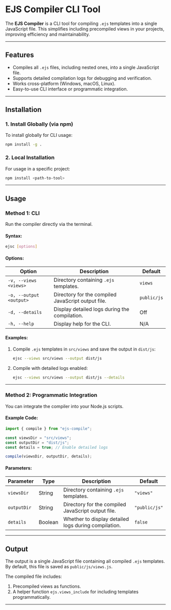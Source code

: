 
# EJS Compiler CLI Tool

The **EJS Compiler** is a CLI tool for compiling `.ejs` templates into a single JavaScript file. This simplifies including precompiled views in your projects, improving efficiency and maintainability.

---

## Features

- Compiles all `.ejs` files, including nested ones, into a single JavaScript file.
- Supports detailed compilation logs for debugging and verification.
- Works cross-platform (Windows, macOS, Linux).
- Easy-to-use CLI interface or programmatic integration.

---

## Installation

### 1. Install Globally (via npm)
To install globally for CLI usage:
```bash
npm install -g .
```

### 2. Local Installation
For usage in a specific project:
```bash
npm install <path-to-tool>
```

---

## Usage

### **Method 1: CLI**

Run the compiler directly via the terminal.

#### Syntax:
```bash
ejsc [options]
```

#### Options:
| Option                 | Description                                         | Default         |
|------------------------|-----------------------------------------------------|-----------------|
| `-v, --views <views>`  | Directory containing `.ejs` templates.              | `views`         |
| `-o, --output <output>`| Directory for the compiled JavaScript output file.  | `public/js`     |
| `-d, --details`        | Display detailed logs during the compilation.       | Off             |
| `-h, --help`           | Display help for the CLI.                           | N/A             |

#### Examples:
1. Compile `.ejs` templates in `src/views` and save the output in `dist/js`:
   ```bash
   ejsc --views src/views --output dist/js
   ```

2. Compile with detailed logs enabled:
   ```bash
   ejsc --views src/views --output dist/js --details
   ```

---

### **Method 2: Programmatic Integration**

You can integrate the compiler into your Node.js scripts.

#### Example Code:
```javascript
import { compile } from "ejs-compile";

const viewsDir = "src/views";
const outputDir = "dist/js";
const details = true; // Enable detailed logs

compile(viewsDir, outputDir, details);
```

#### Parameters:
| Parameter     | Type    | Description                                         | Default         |
|---------------|---------|-----------------------------------------------------|-----------------|
| `viewsDir`    | String  | Directory containing `.ejs` templates.              | `"views"`       |
| `outputDir`   | String  | Directory for the compiled JavaScript output file.  | `"public/js"`   |
| `details`     | Boolean | Whether to display detailed logs during compilation.| `false`         |

---

## Output

The output is a single JavaScript file containing all compiled `.ejs` templates. By default, this file is saved as `public/js/views.js`.

The compiled file includes:
1. Precompiled views as functions.
2. A helper function `ejs.views_include` for including templates programmatically.

---


